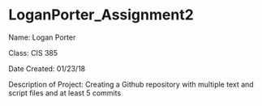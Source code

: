# LoganPorter_Assignment2
Name: Logan Porter

Class: CIS 385


Date Created: 01/23/18

Description of Project: Creating a Github repository with multiple text and script files and at least 5 commits

